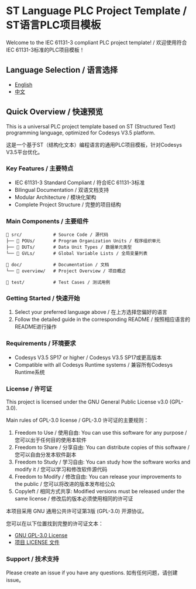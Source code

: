 # ST Language PLC Project Template / ST语言PLC项目模板

Welcome to the IEC 61131-3 compliant PLC project template! / 欢迎使用符合IEC 61131-3标准的PLC项目模板！

## Language Selection / 语言选择

- [English](./README_EN.md)
- [中文](./README_CN.md)

## Quick Overview / 快速预览

This is a universal PLC project template based on ST (Structured Text) programming language, optimized for Codesys V3.5 platform.

这是一个基于ST（结构化文本）编程语言的通用PLC项目模板，针对Codesys V3.5平台优化。

### Key Features / 主要特点

- IEC 61131-3 Standard Compliant / 符合IEC 61131-3标准
- Bilingual Documentation / 双语文档支持
- Modular Architecture / 模块化架构
- Complete Project Structure / 完整的项目结构

### Main Components / 主要组件

```
📁 src/            # Source Code / 源代码
├── 📁 POUs/       # Program Organization Units / 程序组织单元
├── 📁 DUTs/       # Data Unit Types / 数据单元类型
└── 📁 GVLs/       # Global Variable Lists / 全局变量列表

📁 doc/            # Documentation / 文档
└── 📁 overview/   # Project Overview / 项目概述

📁 test/           # Test Cases / 测试用例
```

### Getting Started / 快速开始

1. Select your preferred language above / 在上方选择您偏好的语言
2. Follow the detailed guide in the corresponding README / 按照相应语言的README进行操作

### Requirements / 环境要求

- Codesys V3.5 SP17 or higher / Codesys V3.5 SP17或更高版本
- Compatible with all Codesys Runtime systems / 兼容所有Codesys Runtime系统

### License / 许可证

This project is licensed under the GNU General Public License v3.0 (GPL-3.0).

Main rules of GPL-3.0 license / GPL-3.0 许可证的主要规则：
1. Freedom to Use / 使用自由: You can use this software for any purpose / 您可以出于任何目的使用本软件
2. Freedom to Share / 分享自由: You can distribute copies of this software / 您可以自由分发本软件副本
3. Freedom to Study / 学习自由: You can study how the software works and modify it / 您可以学习和修改软件源代码
4. Freedom to Modify / 修改自由: You can release your improvements to the public / 您可以将改进的版本发布给公众
5. Copyleft / 相同方式共享: Modified versions must be released under the same license / 修改后的版本必须使用相同的许可证

本项目采用 GNU 通用公共许可证第3版 (GPL-3.0) 开源协议。

您可以在以下位置找到完整的许可证文本：
- [GNU GPL-3.0 License](https://www.gnu.org/licenses/gpl-3.0.html)
- [项目 LICENSE 文件](./LICENSE)

### Support / 技术支持

Please create an issue if you have any questions.
如有任何问题，请创建issue。
